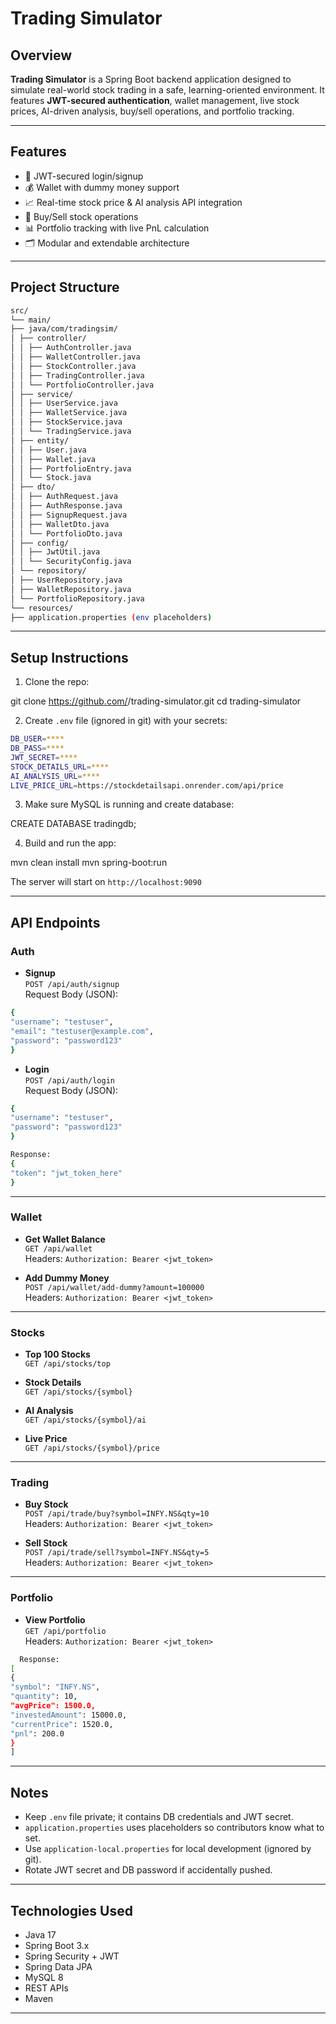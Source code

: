# Trading Simulator

## Overview

**Trading Simulator** is a Spring Boot backend application designed to simulate real-world stock trading in a safe, learning-oriented environment. It features **JWT-secured authentication**, wallet management, live stock prices, AI-driven analysis, buy/sell operations, and portfolio tracking.

---

## Features

- 🔐 JWT-secured login/signup  
- 💰 Wallet with dummy money support  
- 📈 Real-time stock price & AI analysis API integration  
- 🛒 Buy/Sell stock operations  
- 📊 Portfolio tracking with live PnL calculation  
- 🗂️ Modular and extendable architecture  

---

## Project Structure

```bash
src/
└── main/
├── java/com/tradingsim/
│ ├── controller/
│ │ ├── AuthController.java
│ │ ├── WalletController.java
│ │ ├── StockController.java
│ │ ├── TradingController.java
│ │ └── PortfolioController.java
│ ├── service/
│ │ ├── UserService.java
│ │ ├── WalletService.java
│ │ ├── StockService.java
│ │ └── TradingService.java
│ ├── entity/
│ │ ├── User.java
│ │ ├── Wallet.java
│ │ ├── PortfolioEntry.java
│ │ └── Stock.java
│ ├── dto/
│ │ ├── AuthRequest.java
│ │ ├── AuthResponse.java
│ │ ├── SignupRequest.java
│ │ ├── WalletDto.java
│ │ └── PortfolioDto.java
│ ├── config/
│ │ ├── JwtUtil.java
│ │ └── SecurityConfig.java
│ └── repository/
│ ├── UserRepository.java
│ ├── WalletRepository.java
│ └── PortfolioRepository.java
└── resources/
├── application.properties (env placeholders)

```

---

## Setup Instructions

1. Clone the repo:

git clone https://github.com/<your-username>/trading-simulator.git
cd trading-simulator


2. Create `.env` file (ignored in git) with your secrets:

```bash
DB_USER=****
DB_PASS=****
JWT_SECRET=****
STOCK_DETAILS_URL=****
AI_ANALYSIS_URL=****
LIVE_PRICE_URL=https://stockdetailsapi.onrender.com/api/price
```



3. Make sure MySQL is running and create database:

CREATE DATABASE tradingdb;


4. Build and run the app:

mvn clean install
mvn spring-boot:run


The server will start on `http://localhost:9090`

---

## API Endpoints

### Auth

- **Signup**  
  `POST /api/auth/signup`  
  Request Body (JSON):
```bash
{
"username": "testuser",
"email": "testuser@example.com",
"password": "password123"
}
```


- **Login**  
  `POST /api/auth/login`  
  Request Body (JSON):
```bash
{
"username": "testuser",
"password": "password123"
}
```
```bash
Response:
{
"token": "jwt_token_here"
}
```


---

### Wallet

- **Get Wallet Balance**  
  `GET /api/wallet`  
  Headers: `Authorization: Bearer <jwt_token>`  

- **Add Dummy Money**  
  `POST /api/wallet/add-dummy?amount=100000`  
  Headers: `Authorization: Bearer <jwt_token>`  

---

### Stocks

- **Top 100 Stocks**  
  `GET /api/stocks/top`  

- **Stock Details**  
  `GET /api/stocks/{symbol}`  

- **AI Analysis**  
  `GET /api/stocks/{symbol}/ai`  

- **Live Price**  
  `GET /api/stocks/{symbol}/price`  

---

### Trading

- **Buy Stock**  
  `POST /api/trade/buy?symbol=INFY.NS&qty=10`  
  Headers: `Authorization: Bearer <jwt_token>`  

- **Sell Stock**  
  `POST /api/trade/sell?symbol=INFY.NS&qty=5`  
  Headers: `Authorization: Bearer <jwt_token>`  

---

### Portfolio

- **View Portfolio**  
  `GET /api/portfolio`  
  Headers: `Authorization: Bearer <jwt_token>`  
```bash
  Response:
[
{
"symbol": "INFY.NS",
"quantity": 10,
"avgPrice": 1500.0,
"investedAmount": 15000.0,
"currentPrice": 1520.0,
"pnl": 200.0
}
]
```


---

## Notes

- Keep `.env` file private; it contains DB credentials and JWT secret.  
- `application.properties` uses placeholders so contributors know what to set.  
- Use `application-local.properties` for local development (ignored by git).  
- Rotate JWT secret and DB password if accidentally pushed.  

---

## Technologies Used

- Java 17  
- Spring Boot 3.x  
- Spring Security + JWT  
- Spring Data JPA  
- MySQL 8  
- REST APIs  
- Maven  

---


